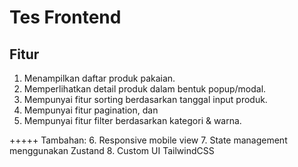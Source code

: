 # Tes Frontend

## Fitur
1.	Menampilkan daftar produk pakaian.
2.	Memperlihatkan detail produk dalam bentuk popup/modal.
3.	Mempunyai fitur sorting berdasarkan tanggal input produk.
4.	Mempunyai fitur pagination, dan
5.	Mempunyai fitur filter berdasarkan kategori & warna.

+++++
Tambahan:
6. Responsive mobile view
7. State management menggunakan Zustand
8. Custom UI TailwindCSS
